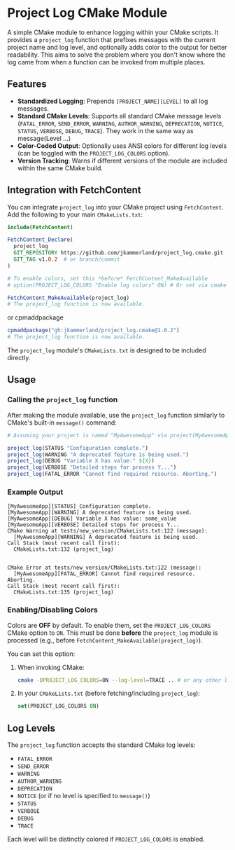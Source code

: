 # Project Log CMake Module

A simple CMake module to enhance logging within your CMake scripts. It provides a `project_log` function that prefixes messages with the current project name and log level, and optionally adds color to the output for better readability. This aims to solve the problem where you don't know where the log came from when a function can be invoked from multiple places.

## Features

*   **Standardized Logging**: Prepends `[PROJECT_NAME][LEVEL]` to all log messages.
*   **Standard CMake Levels**: Supports all standard CMake message levels (`FATAL_ERROR`, `SEND_ERROR`, `WARNING`, `AUTHOR_WARNING`, `DEPRECATION`, `NOTICE`, `STATUS`, `VERBOSE`, `DEBUG`, `TRACE`). They work in the same way as message(Level ...)
*   **Color-Coded Output**: Optionally uses ANSI colors for different log levels (can be toggled with the `PROJECT_LOG_COLORS` option).
*   **Version Tracking**: Warns if different versions of the module are included within the same CMake build.

## Integration with FetchContent

You can integrate `project_log` into your CMake project using `FetchContent`. Add the following to your main `CMakeLists.txt`:

```cmake
include(FetchContent)

FetchContent_Declare(
  project_log
  GIT_REPOSITORY https://github.com/jkammerland/project_log.cmake.git
  GIT_TAG v1.0.2  # or branch/commit                                              
)

# To enable colors, set this *before* FetchContent_MakeAvailable
# option(PROJECT_LOG_COLORS "Enable log colors" ON) # Or set via cmake -DPROJECT_LOG_COLORS=ON

FetchContent_MakeAvailable(project_log)
# The project_log function is now available.
```
or cpmaddpackage
```cmake
cpmaddpackage("gh:jkammerland/project_log.cmake@1.0.2")
# The project_log function is now available.
```

The `project_log` module's `CMakeLists.txt` is designed to be included directly.

## Usage

### Calling the `project_log` function

After making the module available, use the `project_log` function similarly to CMake's built-in `message()` command:

```cmake
# Assuming your project is named "MyAwesomeApp" via project(MyAwesomeApp)

project_log(STATUS "Configuration complete.")
project_log(WARNING "A deprecated feature is being used.")
project_log(DEBUG "Variable X has value:" ${X})
project_log(VERBOSE "Detailed steps for process Y...")
project_log(FATAL_ERROR "Cannot find required resource. Aborting.")
```

### Example Output
```
[MyAwesomeApp][STATUS] Configuration complete.
[MyAwesomeApp][WARNING] A deprecated feature is being used.
[MyAwesomeApp][DEBUG] Variable X has value: some_value
[MyAwesomeApp][VERBOSE] Detailed steps for process Y...
CMake Warning at tests/new_version/CMakeLists.txt:122 (message):
  [MyAwesomeApp][WARNING] A deprecated feature is being used.
Call Stack (most recent call first):
  CMakeLists.txt:132 (project_log)


CMake Error at tests/new_version/CMakeLists.txt:122 (message):
  [MyAwesomeApp][FATAL_ERROR] Cannot find required resource.  Aborting.
Call Stack (most recent call first):
  CMakeLists.txt:135 (project_log)
```

### Enabling/Disabling Colors

Colors are **OFF** by default. To enable them, set the `PROJECT_LOG_COLORS` CMake option to `ON`. This must be done **before** the `project_log` module is processed (e.g., before `FetchContent_MakeAvailable(project_log)`).

You can set this option:
1.  When invoking CMake:
    ```bash
    cmake -DPROJECT_LOG_COLORS=ON --log-level=TRACE .. # or any other log-level
    ```
2.  In your `CMakeLists.txt` (before fetching/including `project_log`):
    ```cmake
    set(PROJECT_LOG_COLORS ON)
    ```

## Log Levels

The `project_log` function accepts the standard CMake log levels:
*   `FATAL_ERROR`
*   `SEND_ERROR`
*   `WARNING`
*   `AUTHOR_WARNING`
*   `DEPRECATION`
*   `NOTICE` (or if no level is specified to `message()`)
*   `STATUS`
*   `VERBOSE`
*   `DEBUG`
*   `TRACE`

Each level will be distinctly colored if `PROJECT_LOG_COLORS` is enabled.